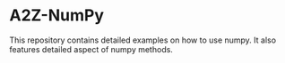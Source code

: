 # A2Z-NumPy
This repository contains detailed examples on how to use numpy. It also features detailed aspect of numpy methods.
